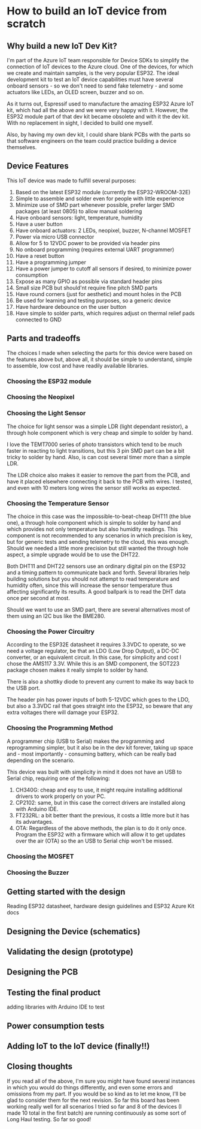 # How to build an IoT device from scratch

## Why build a new IoT Dev Kit?

I'm part of the Azure IoT team responsible for Device SDKs to simplify the connection of IoT devices to the Azure cloud. One of the devices, for which we create and maintain samples, is the very popular ESP32. The ideal development kit to test an IoT device capabilities must have several onboard sensors - so we don't need to send fake telemetry - and some actuators like LEDs, an OLED screen, buzzer and so on.

As it turns out, Espressif used to manufacture the amazing ESP32 Azure IoT kit, which had all the above and we were very happy with it. However, the ESP32 module part of that dev kit became obsolete and with it the dev kit. With no replacement in sight, I decided to build one myself.

Also, by having my own dev kit, I could share blank PCBs with the parts so that software engineers on the team could practice building a device themselves.

## Device Features

This IoT device was made to fulfill several purposes:

1. Based on the latest ESP32 module (currently the ESP32-WROOM-32E)
2. Simple to assemble and solder even for people with little experience
3. Minimize use of SMD part whenever possible, prefer larger SMD packages (at least 0805) to allow manual soldering
4. Have onboard sensors: light, temperature, humidity
5. Have a user button
6. Have onboard actuators: 2 LEDs, neopixel, buzzer, N-channel MOSFET
7. Power via micro USB connector
8. Allow for 5 to 12VDC power to be provided via header pins
9. No onboard programming (requires external UART programmer)
10. Have a reset button
11. Have a programming jumper
12. Have a power jumper to cutoff all sensors if desired, to minimize power consumption
13. Expose as many GPIO as possible via standard header pins
14. Small size PCB but should'nt require fine pitch SMD parts
15. Have round corners (just for aesthetic) and mount holes in the PCB
16. Be used for learning and testing purposes, so a generic device
17. Have hardware debounce on the user button
18. Have simple to solder parts, which requires adjust on thermal relief pads connected to GND

## Parts and tradeoffs

The choices I made when selecting the parts for this device were based on the features above but, above all, it should be simple to understand, simple to assemble, low cost and have readily available libraries.

### Choosing the ESP32 module

### Choosing the Neopixel

### Choosing the Light Sensor

The choice for light sensor was a simple LDR (light dependant resistor), a through hole component which is very cheap and simple to solder by hand.

I love the TEMT7000 series of photo transistors which tend to be much faster in reacting to light transitions, but this 3 pin SMD part can be a bit tricky to solder by hand. Also, is can cost several timer more than a simple LDR.

The LDR choice also makes it easier to remove the part from the PCB, and have it placed elsewhere connecting it back to the PCB with wires. I tested, and even with 10 meters long wires the sensor still works as expected.

### Choosing the Temperature Sensor

The choice in this case was the impossible-to-beat-cheap DHT11 (the blue one), a through hole component which is simple to solder by hand and which provides not only temperature but also humidity readings. This component is not recommended to any scenarios in which precision is key, but for generic tests and sending telemetry to the cloud, this was enough. Should we needed a little more precision but still wanted the through hole aspect, a simple upgrade would be to use the DHT22.

Both DHT11 and DHT22 sensors use an ordinary digital pin on the ESP32 and a timing pattern to communicate back and forth. Several libraries help building solutions but you should not attempt to read temperature and humidity often, since this will increase the sensor temperature thus affecting significantly its results. A good ballpark is to read the DHT data once per second at most.

Should we want to use an SMD part, there are several alternatives most of them using an I2C bus like the BME280.

### Choosing the Power Circuitry

According to the ESP32E datasheet it requires 3.3VDC to operate, so we need a voltage regulator, be that an LDO (Low Drop Output), a DC-DC converter, or an equivalent circuit. In this case, for simplicity and cost I chose the AMS117 3.3V. While this is an SMD component, the SOT223 package chosen makes it really simple to solder by hand.

There is also a shottky diode to prevent any current to make its way back to the USB port.

The header pin has power inputs of both 5-12VDC which goes to the LDO, but also a 3.3VDC rail that goes straight into the ESP32, so beware that any extra voltages there will damage your ESP32.

### Choosing the Programming Method

A programmer chip (USB to Serial) makes the programming and reprogramming simpler, but it also be in the dev kit forever, taking up space and - most importantly - consuming battery, which can be really bad depending on the scenario.

This device was built with simplicity in mind it does not have an USB to Serial chip, requiring one of the following:

1. CH340G: cheap and esy to use, it might require installing additional drivers to work properly on your PC.
2. CP2102: same, but in this case the correct drivers are installed along with Arduino IDE.
3. FT232RL: a bit better thant the previous, it costs a little more but it has its advantages.
4. OTA: Regardless of the above methods, the plan is to do it only once. Program the ESP32 with a firmware which will allow it to get updates over the air (OTA) so the an USB to Serial chip won't be missed.

### Choosing the MOSFET

### Choosing the Buzzer

## Getting started with the design

Reading ESP32 datasheet, hardware design guidelines and ESP32 Azure Kit docs

## Designing the Device (schematics)

## Validating the design (prototype)

## Designing the PCB

## Testing the final product

adding libraries with Arduino IDE to test

## Power consumption tests

## Adding IoT to the IoT device (finally!!)

## Closing thoughts

If you read all of the above, I'm sure you might have found several instances in which you would do things differently, and even some errors and omissions from my part. If you would be so kind as to let me know, I'll be glad to consider them for the next revision. So far this board has been working really well for all scenarios I tried so far and 8 of the devices (I made 10 total in the first batch) are running continuously as some sort of Long Haul testing. So far so good!